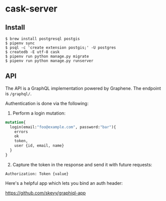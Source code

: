 # cask-server


## Install

```shell
$ brew install postgresql postgis
$ pipenv sync
$ psql -c 'create extension postgis;' -U postgres
$ createdb -E utf-8 cask
$ pipenv run python manage.py migrate
$ pipenv run python manage.py runserver
```

## API

The API is a GraphQL implementation powered by Graphene. The endpoint is ``/graphql/``.

Authentication is done via the following:

1. Perform a login mutation:

```graphql
mutation{
  login(email:"foo@example.com", password:"bar"){
    errors
    ok
    token,
    user {id, email, name}
  }
}
```

2. Capture the token in the response and send it with future requests:

```http
Authorization: Token {value}
```

Here's a helpful app which lets you bind an auth header:

https://github.com/skevy/graphiql-app
